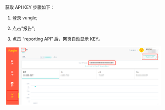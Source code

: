 

获取 API KEY 步骤如下：

1. 登录 vungle;

2. 点击"报告";
3. 点击 “reporting API” 后，网页自动显示 KEY。

![APIkey](APIkey.png)

